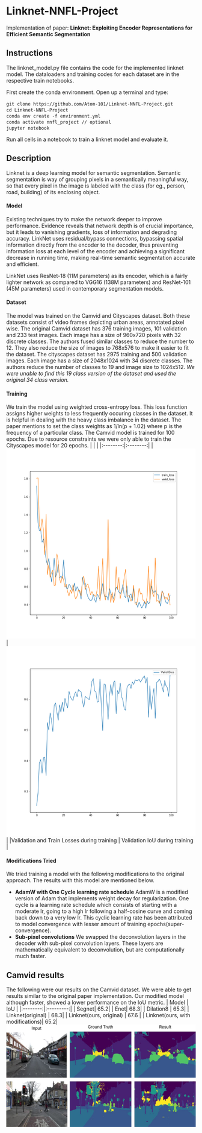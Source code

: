 # Linknet-NNFL-Project
Implementation of paper: __Linknet: Exploiting Encoder Representations for Efficient Semantic Segmentation__

## Instructions
The linknet_model.py file contains the code for the implemented linknet model. The dataloaders and training codes for each dataset are in the respective train notebooks.

First create the conda environment. Open up a terminal and type:

    git clone https://github.com/Atom-101/Linknet-NNFL-Project.git
    cd Linknet-NNFL-Project
    conda env create -f environment.yml
    conda activate nnfl_project // optional
    jupyter notebook


Run all cells in a notebook to train a linknet model and evaluate it.

## Description
Linknet is a deep learning model for semantic segmentation. Semantic segmentation is way of grouping pixels in a semantically meaningful way, so that every pixel in the image is labeled with the class (for eg., person, road, building) of its enclosing object.

#### Model
Existing techniques try to make the network deeper to improve performance. Evidence reveals that network depth is of crucial importance, but it leads to vanishing gradients, loss of information and degrading accuracy. LinkNet uses residual/bypass connections, bypassing spatial information directly from the encoder to the decoder, thus preventing information loss at each level of the encoder and achieving a significant decrease in running time, making real-time semantic segmentation accurate and efficient.

LinkNet uses ResNet-18 (11M parameters) as its encoder, which is a fairly lighter network as compared to VGG16 (138M parameters) and ResNet-101 (45M parameters) used in contemporary segmentation models.

#### Dataset
The model was trained on the Camvid and Cityscapes dataset. Both these datasets consist of video frames depicting urban areas, annotated pixel wise. The original Camvid dataset has 376 training images, 101 validation and 233 test images. Each image has a size of 960x720 pixels with 32 discrete classes. The authors fused similar classes to reduce the number to 12. They also reduce the size of images to 768x576 to make it easier to fit the dataset. The cityscapes dataset has 2975 training and 500 validation images. Each image has a size of 2048x1024 with 34 discrete classes. The authors reduce the number of classes to 19 and image size to 1024x512. *We were unable to find this 19 class version of the dataset and used the original 34 class version.*

#### Training
We train the model using weighted cross-entropy loss. This loss function assigns higher weights to less frequently occuring classes in the dataset. It is helpful in dealing with the heavy class imbalance in the dataset. The paper mentions to set the class weights as 1/ln(p + 1.02) where p is the frequency of a particular class. The Camvid model is trained for 100 epochs. Due to resource constraints we were only able to train the Cityscapes model for 20 epochs. 
| | |
|:--------:|:--------:|
|<img src="Images/Train1.png">|<img src="Images/Train2.png">|
|Validation and Train Losses during training | Validation IoU during training |

#### Modifications Tried
We tried training a model with the following modifications to the original approach. The results with this model are mentioned below.
* **AdamW with One Cycle learning rate schedule** AdamW is a modified version of Adam that implements weight decay for regularization. One cycle is a learning rate schedule which consists of starting with a moderate lr, going to a high lr following a half-cosine curve and coming back down to a very low lr. This cyclic learning rate has been attributed to model convergence with lesser amount of training epochs(super-convergence).
* **Sub-pixel convolutions** We swapped the deconvolution layers in the decoder with sub-pixel convolution layers. These layers are mathematically equivalent to deconvolution, but are computationally much faster.

## Camvid results
The following were our results on the Camvid dataset. We were able to get results similar to the original paper implementation. Our modified model although faster, showed a lower performance on the IoU metric.
| Model | IoU |
|:--------:|:---------:|
| Segnet| 65.2|
| Enet| 68.3|
| Dilation8 | 65.3|
| Linknet(original) | 68.3|
| Linknet(ours, original) | 67.6 |
| Linknet(ours, with modifications)| 65.2|
<img src="Images/Results.png">
